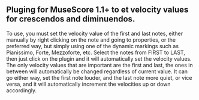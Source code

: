 Pluging for MuseScore 1.1+ to et velocity values for crescendos and diminuendos.
-----

To use, you must set the velocity value of the first and last notes,
either manually by right clicking on the note and going to properties,
or the preferred way, but simply using one of the dynamic markings
such as Pianissimo, Forte, Mezzoforte, etc.
Select the notes from FIRST to LAST, then just click on the plugin and
it will automatically set the velocity values. The only velocity values
that are important are the first and last, the ones in between will
automatically be changed regardless of current value.
It can go either way, set the first note louder, and the last note more quiet,
or vice versa, and it will automatically increment the velocities up or down
accordingly.

